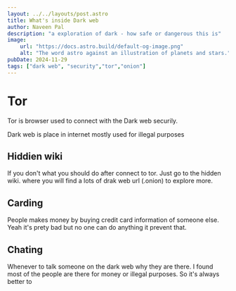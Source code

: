 ```yaml
---
layout: ../../layouts/post.astro
title: What's inside Dark web
author: Naveen Pal
description: "a exploration of dark - how safe or dangerous this is"
image:
    url: "https://docs.astro.build/default-og-image.png"
    alt: "The word astro against an illustration of planets and stars."
pubDate: 2024-11-29
tags: ["dark web", "security","tor","onion"]
---
```


# Tor
Tor is browser used to connect with the Dark web securily. 

Dark web is place in internet mostly used for illegal purposes
## Hiddien wiki
If you don't what you should do after connect to tor. Just go to the hidden wiki. where you will find a lots of drak web url (.onion) to explore more. 

## Carding
People makes money by buying credit card information of someone else. Yeah it's prety bad but no one can do anything it prevent that.

## Chating
Whenever to talk someone on the dark web why they are there. I found most of the people are there for money or illegal purposes. So it's always better to